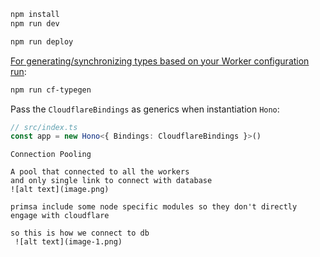 ```txt
npm install
npm run dev
```

```txt
npm run deploy
```

[For generating/synchronizing types based on your Worker configuration run](https://developers.cloudflare.com/workers/wrangler/commands/#types):

```txt
npm run cf-typegen
```

Pass the `CloudflareBindings` as generics when instantiation `Hono`:

```ts
// src/index.ts
const app = new Hono<{ Bindings: CloudflareBindings }>()
```


```
Connection Pooling

A pool that connected to all the workers
and only single link to connect with database 
![alt text](image.png)

primsa include some node specific modules so they don't directly engage with cloudflare 

so this is how we connect to db
 ![alt text](image-1.png)


```
